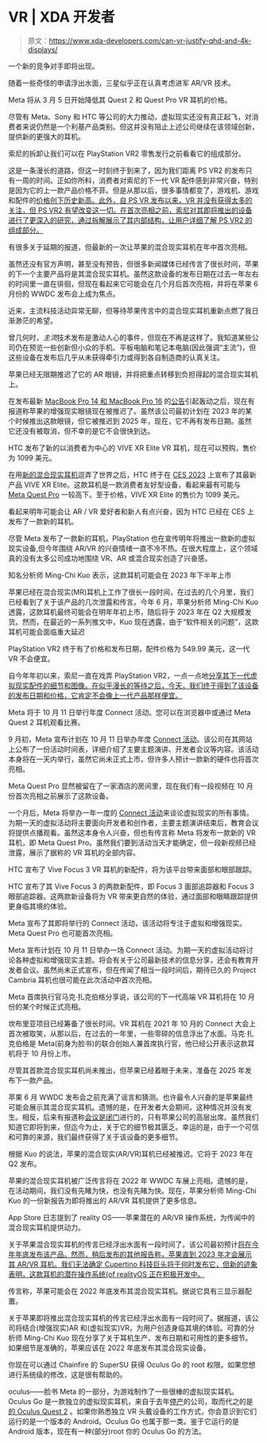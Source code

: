 # VR | XDA 开发者

> 原文：<https://www.xda-developers.com/can-vr-justify-qhd-and-4k-displays/>

[](/samsung-glasses-ring-trademark/)

一个新的竞争对手即将出现。

随着一些奇怪的申请浮出水面，三星似乎正在认真考虑进军 AR/VR 技术。

[](/meta-quest-2-quest-pro-price-drop/)

Meta 将从 3 月 5 日开始降低其 Quest 2 和 Quest Pro VR 耳机的价格。

尽管有 Meta、Sony 和 HTC 等公司的大力推动，虚拟现实还没有真正起飞，对消费者来说仍然是一个利基产品类别。但这并没有阻止上述公司继续在该领域创新，提供新的更强大的耳机。

[](/playstation-vr2-teardown/)

索尼的拆卸让我们可以在 PlayStation VR2 零售发行之前看看它的组成部分。

这是一条漫长的道路，但这一时刻终于到来了，因为我们距离 PS VR2 的发布只有一周的时间。正如你所料，消费者对索尼的下一代 VR 配件感到非常兴奋，特别是因为它的上一款产品价格不菲。但是从那以后，很多事情都变了，游戏机、游戏和配件的[价格创下历史新高。此外，自 PS VR 发布以来，VR 并没有获得太多的关注，但 PS VR2 有望改变这一切。在首次亮相之前，索尼对其即将推出的设备进行了更深入的研究，通过拆解展示了其内部结构，让用户详细了解 PS VR2 的组成部分。](https://www.xda-developers.com/sony-is-raising-the-price-of-the-playstation-5/)

[](/apple-mixed-reality-headset-release-june/)

有很多关于延期的报道，但最新的一次让苹果的混合现实耳机在年中首次亮相。

虽然还没有官方声明，甚至没有预告，但很多新闻媒体已经传言了很长时间，苹果的下一个主要产品将是其混合现实耳机。虽然这款设备的发布日期在过去一年左右的时间里一直在徘徊，但现在看起来它可能会在几个月后首次亮相，并将在苹果 6 月份的 WWDC 发布会上成为焦点。

[](/anticipating-apple-mixed-reality/)

近来，主流科技活动异常无聊，但等待苹果传言中的混合现实耳机重新点燃了我日渐渺茫的希望。

曾几何时，*主流*技术发布是激动人心的事件，但现在不再是这样了。我知道某些公司仍在预览一些创新但小众的手机、平板电脑和笔记本电脑(因此强调“主流”)，但这些设备在发布后几乎从未获得牵引力或得到各自制造商的认真关注。

[](/apple-ar-glasses-postponed/)

苹果已经无限期推迟了它的 AR 眼镜，并将把重点转移到负担得起的混合现实耳机上。

在发布最新 [MacBook Pro 14 和 MacBook Pro 16](https://www.xda-developers.com/macbook-pro-2023/) 的[公告](https://www.xda-developers.com/macbook-pro-2023-launch/)引起轰动之后，现在有报道称苹果的增强现实眼镜现在被推迟了。虽然该公司最初计划在 2023 年的某个时候推出这款眼镜，但它被推迟到 2025 年，现在，它不再有发布日期。虽然它还没有被取消，但不幸的是它不会很快到达。

[](/htc-vive-xr-elite-vr-headset-release/)

HTC 发布了新的以消费者为中心的 VIVE XR Elite VR 耳机，现在可以预购，售价为 1099 美元。

在用[新的混合现实耳机](https://www.xda-developers.com/htc-teases-new-vr-headset-ahead-of-ces/)逗弄了世界之后，HTC 终于在 [CES 2023](https://www.xda-developers.com/ces-2023/) 上宣布了其最新产品 VIVE XR Elite。这款耳机是一款消费者友好型设备，看起来最有可能与 [Meta Quest Pro](https://www.xda-developers.com/meta-quest-pro-launch/) 一较高下。至于价格，VIVE XR Elite 的售价为 1099 美元。

[](/htc-teases-new-vr-headset-ahead-of-ces/)

看起来明年可能会让 AR / VR 爱好者和新人有点兴奋，因为 HTC 已经在 CES 上发布了一款新的耳机。

尽管 Meta 发布了一款新的耳机，PlayStation 也在宣传明年将推出一款新的虚拟现实设备,但今年围绕 AR/VR 的兴奋情绪一直不冷不热。在很大程度上，这个领域真的没有太多公司成功地围绕 VR、AR 或混合现实创造了兴奋感。

[](/apple-mixed-reality-headset-shipment-delays-leak/)

知名分析师 Ming-Chi Kuo 表示，这款耳机可能会在 2023 年下半年上市

苹果已经在混合现实(MR)耳机上工作了很长一段时间，在过去的几个月里，我们已经看到了关于该产品的几次泄露和传言。今年 6 月，苹果分析师 Ming-Chi Kuo 透露，这款耳机最终可能会在明年年初上市，随后将于 2023 年在 Q2 大规模发货。然而，在最近的一系列推文中，Kuo 现在透露，由于“软件相关的问题”，这款耳机可能会面临重大延迟

[](/playstation-vr2-february-54999/)

PlayStation VR2 终于有了价格和发布日期，配件价格为 549.99 美元，这一代 VR 不会便宜。

自今年年初以来，索尼一直在戏弄 PlayStation VR2，一点一点地[分享其下一代虚拟现实配件的细节和图像。在似乎漫长的等待之后，今天，我们终于得到了该设备的发布日期和价格，它肯定不会像上一代产品那样便宜。](https://www.xda-developers.com/sony-next-vr-headset-psvr-2/)

[](/watch-the-meta-connect-2022-event/)

Meta 将于 10 月 11 日举行年度 Connect 活动。您可以在浏览器中或通过 Meta Quest 2 耳机观看比赛。

9 月初，Meta 宣布计划在 10 月 11 日举办年度 [Connect 活动](https://www.xda-developers.com/meta-announces-connect-event-for-october-11/)。该公司在其网站上公布了一份活动时间表，详细介绍了主要主题演讲、开发者会议等内容。该活动本身将在一天内举行，虽然它尚未正式上市，但许多人预计一款新的硬件也将首次亮相。

[](/meta-quest-pro-gets-leaked-in-new-video/)

Meta Quest Pro 显然被留在了一家酒店的房间里，现在我们有一段视频在 10 月份首次亮相之前展示了这款设备。

一个月后，Meta 将举办一年一度的 [Connect 活动](https://www.xda-developers.com/meta-announces-connect-event-for-october-11/)来谈论虚拟现实的所有事情。为期一天的虚拟活动将主要面向开发者和创作者，主要主题演讲结束后，教育会议将提供点播观看。虽然这本身令人兴奋，但也有传言称 Meta 将发布一款新的 VR 耳机，即 Meta Quest Pro。虽然我们要到活动当天才能确定，但一段新视频已经泄露，展示了据称的 VR 耳机的全部内容。

[](/htc-announces-focus-3-facial-tracker-and-focus-3-eye-tracker/)

HTC 宣布了 Vive Focus 3 VR 耳机的新配件，将为该平台带来面部和眼部跟踪。

HTC 宣布了其 Vive Focus 3 的两款新配件，即 Focus 3 面部追踪器和 Focus 3 眼部追踪器。这两款新设备将为 VR 带来更自然的体验，通过面部和眼睛跟踪提供更身临其境的体验。

[](/meta-announces-connect-event-for-october-11/)

Meta 宣布了其即将举行的 Connect 活动，该活动将专注于虚拟和增强现实。Meta Quest Pro 也可能首次亮相。

Meta 宣布计划在 10 月 11 日举办一场 Connect 活动。为期一天的虚拟活动将讨论各种虚拟和增强现实主题。将会有关于公司最新技术的信息分享，还会有教育开发者会议。虽然尚未正式宣布，但在传闻了相当一段时间后，期待已久的 Project Cambria 耳机也很可能在此次活动中首次亮相。

[](/metas-high-end-vr-headset-will-launch-in-october/)

Meta 首席执行官马克·扎克伯格分享说，该公司的下一代高端 VR 耳机将在 10 月份的某个时候正式亮相。

坎布里亚项目已经筹备了很长时间。VR 耳机在 2021 年 10 月的 Connect 大会上首次被取笑，从那以后，在过去的一年里，一些零碎的信息浮出了水面。马克·扎克伯格是 Meta(前身为脸书)的联合创始人兼首席执行官，他已经公开表示这款耳机将于 10 月份上市。

[](/apple-second-generation-mixed-reality-headset-could-come-at-all-price-points/)

尽管其首款混合现实耳机尚未推出，但苹果已经着眼于未来，准备在 2025 年发布下一款产品。

苹果 6 月 WWDC 发布会之前充满了谣言和猜测。也许最令人兴奋的是苹果最终可能会展示其混合现实耳机。遗憾的是，在开发者大会期间，这种情况并没有发生。相反，后来有报道称[会议是闭门](https://www.xda-developers.com/apple-mixed-reality-headset/)进行的，只有苹果公司的高层出席。虽然我们知道它即将到来，但迄今为止，关于它的细节极其匮乏。幸运的是，由于一个可信和可靠的来源，我们最终获得了关于该设备的更多细节。

[](/apple-mixed-reality-headset-leak-q2-2023/)

根据 Kuo 的说法，苹果的混合现实(AR/VR)耳机已经被推迟。它将于 2023 年在 Q2 发布。

苹果的混合现实耳机被广泛传言将在 2022 年 WWDC 车展上亮相。遗憾的是，在活动期间，我们没有先睹为快，也没有先睹为快。现在，苹果分析师 Ming-Chi Kuo 的一份新报告为即将推出的 AR/VR 耳机提供了更多信息。

[](/app-store-logs-reference-realityos/)

App Store 日志提到了 reality OS——苹果潜在的 AR/VR 操作系统，为传闻中的混合现实耳机提供动力。

关于苹果混合现实耳机的传言已经浮出水面有一段时间了。该公司最初预计[将在今年年底发布该产品。然而，稍后发布的其他报告称，苹果直到 2023 年才会展示其 AR/VR 耳机。我们无法确定 Cupertino 科技巨头将于何时发布它，但新的迹象表明，这款耳机的潜在操作系统(of realityOS 正在积极开发中。](https://www.xda-developers.com/apple-reportedly-launch-mixed-reality-headset-end-of-year/)

[](/apple-reportedly-launch-mixed-reality-headset-end-of-year/)

传言称，苹果可能会在 2022 年底发布其混合现实耳机。据说它具有三显示器配置。

关于苹果即将推出混合现实耳机的传言已经浮出水面有一段时间了。据报道，该公司将结合(增强现实)AR 和(虚拟现实)VR，为用户创造身临其境的体验。可靠的分析师 Ming-Chi Kuo 现在分享了关于耳机生产、发布日期和可用性的更多细节。如果细节是准确的，苹果应该在 2022 年底发布其混合现实设备。

[](/oculus-go-partial-root/)

你现在可以通过 Chainfire 的 SuperSU 获得 Oculus Go 的 root 权限。如果您想进行系统级的修改，这是很有帮助的。

oculus——脸书 Meta 的一部分，为游戏制作了一些很棒的虚拟现实耳机。Oculus Go 是一款独立的虚拟现实耳机，来自于去年[停产](https://www.xda-developers.com/facebook-discontinues-affordable-oculus-go-vr-headset/)的公司，取而代之的是[的 Oculus Quest 2](https://www.xda-developers.com/oculus-quest-2-best-tech-purchase-of-the-year/) 。如果你熟悉独立 VR 头戴设备的工作方式，你会意识到它们运行的是一个版本的 Android。Oculus Go 也属于那一类。鉴于它运行的是 Android 版本，现在有一种(部分)root 你的 Oculus Go 的方法。